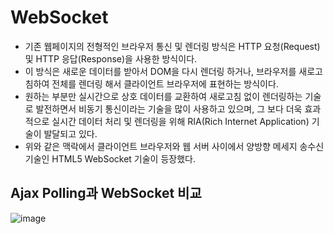 # WebSocket
- 기존 웹페이지의 전형적인 브라우저 통신 및 렌더링 방식은 HTTP 요청(Request) 및 HTTP 응답(Response)을 사용한 방식이다.
- 이 방식은 새로운 데이터를 받아서 DOM을 다시 렌더링 하거나, 브라우저를 새로고침하여 전체를 렌더링 해서 클라이언트 브라우저에 표현하는 방식이다.
- 원하는 부분만 실시간으로 상호 데이터를 교환하여 새로고침 없이 렌더링하는 기술로 발전하면서 비동기 통신이라는 기술을 많이 사용하고 있으며, 그 보다 더욱 효과적으로 실시간 데이터 처리 및 렌더링을 위해 RIA(Rich Internet Application) 기술이 발달되고 있다.
- 위와 같은 맥락에서 클라이언트 브라우저와 웹 서버 사이에서 양방향 메세지 송수신 기술인 HTML5 WebSocket 기술이 등장했다.
## Ajax Polling과 WebSocket 비교
![image](https://github.com/user-attachments/assets/4cc174c4-6cb7-4fac-95b7-5176bb418e61)

